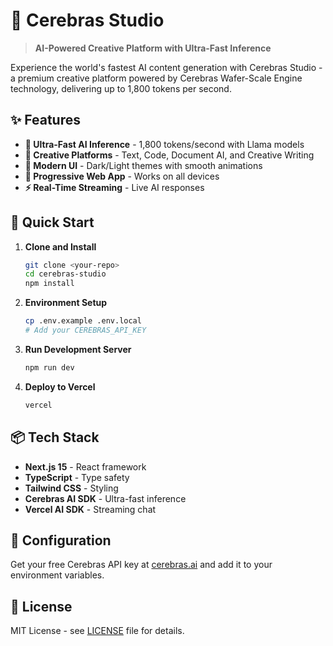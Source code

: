 # 🧠 Cerebras Studio

> **AI-Powered Creative Platform with Ultra-Fast Inference**

Experience the world's fastest AI content generation with Cerebras Studio - a premium creative platform powered by Cerebras Wafer-Scale Engine technology, delivering up to 1,800 tokens per second.

## ✨ Features

- **🚀 Ultra-Fast AI Inference** - 1,800 tokens/second with Llama models
- **🎨 Creative Platforms** - Text, Code, Document AI, and Creative Writing
- **🌙 Modern UI** - Dark/Light themes with smooth animations
- **📱 Progressive Web App** - Works on all devices
- **⚡ Real-Time Streaming** - Live AI responses

## 🚀 Quick Start

1. **Clone and Install**
   ```bash
   git clone <your-repo>
   cd cerebras-studio
   npm install
   ```

2. **Environment Setup**
   ```bash
   cp .env.example .env.local
   # Add your CEREBRAS_API_KEY
   ```

3. **Run Development Server**
   ```bash
   npm run dev
   ```

4. **Deploy to Vercel**
   ```bash
   vercel
   ```

## 📦 Tech Stack

- **Next.js 15** - React framework
- **TypeScript** - Type safety
- **Tailwind CSS** - Styling
- **Cerebras AI SDK** - Ultra-fast inference
- **Vercel AI SDK** - Streaming chat

## 🔧 Configuration

Get your free Cerebras API key at [cerebras.ai](https://cerebras.ai) and add it to your environment variables.

## 📄 License

MIT License - see [LICENSE](LICENSE) file for details.
